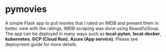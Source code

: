 # pymovies
A simple Flask app to pull movies that I rated on IMDB and present them in better view with the ratings, IMDB scraping was done using BeautifulSoup.
The app can be deployed in many ways such as **local-pyton**, **local-docker**, **kubernetes**, **GCP (Cloud Run)**, **Azure (App service)**.
Please see deployment guide for more details.